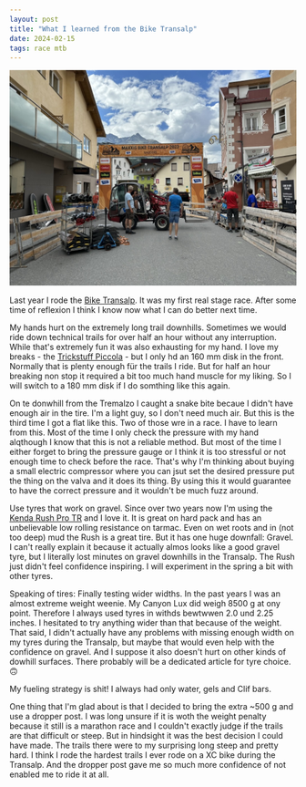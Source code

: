 ```yaml
---
layout: post
title: "What I learned from the Bike Transalp"
date: 2024-02-15
tags: race mtb
---
```


![Bike Transalp 2023 start in Nauders, Austria](/assets/2024-01-22-what-i-learned-from-the-bike-transalp.jpg)

Last year I rode the [Bike Transalp](https://event.delius-klasing.de/bike-transalp/). It was my first real stage race. After some time of reflexion I think I know now what I can do better next time.

My hands hurt on the extremely long trail downhills. Sometimes we would ride down technical trails for over half an hour without any interruption. While that's extremely fun it was also exhausting for my hand. I love my breaks - the [Trickstuff Piccola](https://trickstuff.de/piccola-carbon/) - but I only hd an 160 mm disk in the front. Normally that is plenty enough für the trails I ride. But for half an hour breaking non stop it required a bit too much hand muscle for my liking. So I will switch to a 180 mm disk if I do somthing like this again.

On te donwhill from the Tremalzo I caught a snake bite becaue I didn't have enough air in the tire. I'm a light guy, so I don't need much air. But this is the third time I got a flat like this. Two of those wre in a race. I have to learn from this. Most of the time I only check the pressure with my hand alqthough I know that this is not a reliable method. But most of the time I either forget to bring the pressure gauge or I think it is too stressful or not enough time to check before the race. That's why I'm thinking about buying a small electric compressor where you can jsut set the desired pressure put the thing on the valva and it does its thing. By using this it would guarantee to have the correct pressure and it wouldn't be much fuzz around.

Use tyres that work on gravel. Since over two years now I'm using the [Kenda Rush Pro TR](https://bicycle.kendatire.com/en-us/find-a-tire/bicycle/cross-country-downcountry/rush/) and I love it. It is great on hard pack and has an unbelievable low rolling resistance on tarmac. Even on wet roots and in (not too deep) mud the Rush is a great tire. But it has one huge downfall: Gravel. I can't really explain it because it actually almos looks like a good gravel tyre, but I literally lost minutes on gravel downhills in the Transalp. The Rush just didn't feel confidence inspiring. I will experiment in the spring a bit with other tyres.

Speaking of tires: Finally testing wider widths. In the past years I was an almost extreme weight weenie. My Canyon Lux did weigh 8500 g at ony point. Therefore I always used tyres in withds bewtwwen 2.0 und 2.25 inches. I hesitated to try anything wider than that because of the weight. That said, I didn't actually have any problems with missing enough width on my tyres during the Transalp, but maybe that would even help with the confidence on gravel. And I suppose it also doesn't hurt on other kinds of dowhill surfaces. There probably will be a dedicated article for tyre choice. 🙃

My fueling strategy is shit! I always had only water, gels and Clif bars.

One thing that I'm glad about is that I decided to bring the extra ~500 g and use a dropper post. I was long unsure if it is woth the weight penalty because it still is a marathon race and I couldn't exactly judge if the trails are that difficult or steep. But in hindsight it was the best decision I could have made. The trails there were to my surprising long steep and pretty hard. I think I rode the hardest trails I ever rode on a XC bike during the Transalp. And the dropper post gave me so much more confidence of not enabled me to ride it at all.
